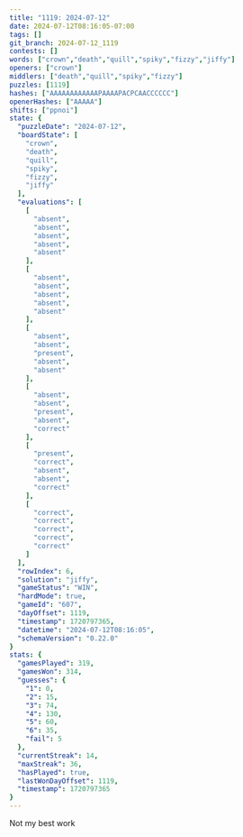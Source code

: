 ```yaml
---
title: "1119: 2024-07-12"
date: 2024-07-12T08:16:05-07:00
tags: []
git_branch: 2024-07-12_1119
contests: []
words: ["crown","death","quill","spiky","fizzy","jiffy"]
openers: ["crown"]
middlers: ["death","quill","spiky","fizzy"]
puzzles: [1119]
hashes: ["AAAAAAAAAAAAPAAAAPACPCAACCCCCC"]
openerHashes: ["AAAAA"]
shifts: ["ppnoi"]
state: {
  "puzzleDate": "2024-07-12",
  "boardState": [
    "crown",
    "death",
    "quill",
    "spiky",
    "fizzy",
    "jiffy"
  ],
  "evaluations": [
    [
      "absent",
      "absent",
      "absent",
      "absent",
      "absent"
    ],
    [
      "absent",
      "absent",
      "absent",
      "absent",
      "absent"
    ],
    [
      "absent",
      "absent",
      "present",
      "absent",
      "absent"
    ],
    [
      "absent",
      "absent",
      "present",
      "absent",
      "correct"
    ],
    [
      "present",
      "correct",
      "absent",
      "absent",
      "correct"
    ],
    [
      "correct",
      "correct",
      "correct",
      "correct",
      "correct"
    ]
  ],
  "rowIndex": 6,
  "solution": "jiffy",
  "gameStatus": "WIN",
  "hardMode": true,
  "gameId": "607",
  "dayOffset": 1119,
  "timestamp": 1720797365,
  "datetime": "2024-07-12T08:16:05",
  "schemaVersion": "0.22.0"
}
stats: {
  "gamesPlayed": 319,
  "gamesWon": 314,
  "guesses": {
    "1": 0,
    "2": 15,
    "3": 74,
    "4": 130,
    "5": 60,
    "6": 35,
    "fail": 5
  },
  "currentStreak": 14,
  "maxStreak": 36,
  "hasPlayed": true,
  "lastWonDayOffset": 1119,
  "timestamp": 1720797365
}
---
```

<!-- more -->
Not my best work
